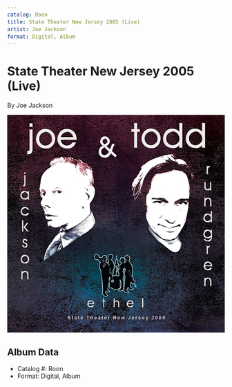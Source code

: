 ```yaml
---
catalog: Roon
title: State Theater New Jersey 2005 (Live)
artist: Joe Jackson
format: Digital, Album
---
```


# State Theater New Jersey 2005 (Live)

By Joe Jackson

![](../../assets/albumcovers/Joe_Jackson-State_Theater_New_Jersey_2005_Live.png)

## Album Data

- Catalog #: Roon
- Format: Digital, Album

